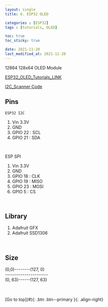 ```yaml
---
layout: single
title: 6. ESP32 OLED

categories : [ESP32]
tags : [tutorials, OLED]

toc: true
toc_sticky: true

date: 2021-11-20
last_modified_at: 2021-11-20
---
```


12864 128x64 OLED Module

[ESP32_OLED_Tutorials_LINK](https://randomnerdtutorials.com/esp32-ssd1306-oled-display-arduino-ide/)
<br>

[I2C_Scanner Code](https://raw.githubusercontent.com/RuiSantosdotme/Random-Nerd-Tutorials/master/Projects/LCD_I2C/I2C_Scanner.ino)

## Pins
`ESP32 I2C`  
1. Vin 3.3V  
2. GND  
3. GPIO 22 : SCL  
4. GPIO 21 : SDA  

<br>

<span style="color:black, background-color:white">ESP SPI</span>
1. Vin 3.3V
2. GND
3. GPIO 18 : CLK
4. GPIO 19 : MISO
5. GPIO 23 : MOSI
6. GPIO 5  : CS

<br>

## Library
1. Adafruit GFX
2. Adafruit SSD1306

<br>

## Size

(0,0)--------(127, 0)  
\----------------------  
(0, 63)------(127, 63)  
<br>



<br>
[Go to top](#){: .btn .btn--primary }{: .align-right}